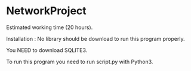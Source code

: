 # NetworkProject
Estimated working time (20 hours).


Installation :
No library should be download to run this program properly.



You NEED to download SQLITE3.



To run this program you need to run script.py with Python3.